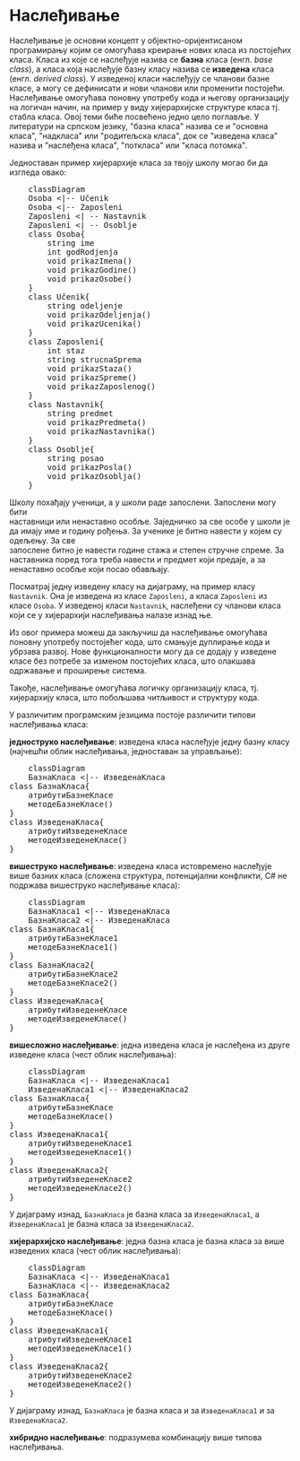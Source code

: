 # Наслеђивање

Наслеђивање је основни концепт у објектно-оријентисаном програмирању којим се
омогућава креирање нових класа из постојећих класа. Класа из које се наслеђује
назива се **базна** класа (енгл. *base class*), а класа која наслеђује базну
класу назива се **изведена** класа (енгл. *derived class*). У изведеној класи
наслеђују се чланови базне класе, а могу се дефинисати и нови чланови или
променити постојећи. Наслеђивање омогућава поновну употребу кода и његову
организацију на логичан начин, на пример у виду хијерархијске структуре класа
тј. стабла класа. Овој теми биће посвећено једно цело поглавље. У литератури
на српском језику, "базна класа" назива се и "основна класа", "надкласа" или
"родитељска класа", док се "изведена класа" назива и "наслеђена класа",
"поткласа" или "класа потомка".

Једноставан пример хијерархије класа за твоју школу могао би да изгледа овако:

<pre class="mermaid">
    classDiagram
    Osoba <|-- Učenik
    Osoba <|-- Zaposleni
    Zaposleni <| -- Nastavnik
    Zaposleni <| -- Osoblje
    class Osoba{
        string ime
        int godRodjenja
        void prikazImena()
        void prikazGodine()
        void prikazOsobe()
    }
    class Učenik{
        string odeljenje
        void prikazOdeljenja()
        void prikazUcenika()
    }
    class Zaposleni{
        int staz
        string strucnaSprema
        void prikazStaza()
        void prikazSpreme()
        void prikazZaposlenog()
    }
    class Nastavnik{
        string predmet
        void prikazPredmeta()
        void prikazNastavnika()
    }
    class Osoblje{
        string posao
        void prikazPosla()
        void prikazOsoblja()
    }
</pre>
<script type="module">
    import mermaid from 'https://cdn.jsdelivr.net/npm/mermaid@10/dist/mermaid.esm.min.mjs';
    mermaid.initialize({ startOnLoad: true });
</script>

Школу похађају ученици, а у школи раде запослени. Запослени могу бити             
наставници или ненаставно особље. Заједничко за све особе у школи је да имају
име и годину рођења. За ученике је битно навести у којем су одељењу. За све                
запослене битно је навести године стажа и степен стручне спреме. За наставника
поред тога треба навести и предмет који предаје, а за ненаставно особље који
посао обављају.

Посматрај једну изведену класу на дијаграму, на пример класу `Nastavnik`. Она
је изведена из класе `Zaposleni`, а класа `Zaposleni` из класе `Osoba`. У
изведеној класи `Nastavnik`, наслеђени су чланови класа који се у хијерархији
наслеђивања налазе изнад ње.

Из овог примера можеш да закључиш да наслеђивање омогућава поновну употребу
постојећег кода, што смањује дуплирање кода и убрзава развој. Нове
функционалности могу да се додају у изведене класе без потребе за изменом
постојећих класа, што олакшава одржавање и проширење система.

Такође, наслеђивање омогућава логичку организацију класа, тј. хијерархију класа,
што побољшава читљивост и структуру кода.

У различитим програмским језицима постоје различити типови наслеђивања класа:

**једноструко наслеђивање**: изведена класа наслеђује једну базну класу (најчешћи
облик наслеђивања, једноставан за управљање):

<pre class="mermaid">
    classDiagram
    БазнаКласа <|-- ИзведенаКласа
class БазнаКласа{
    атрибутиБазнеКласе
    методеБазнеКласе()
}
class ИзведенаКласа{
    атрибутиИзведенеКласе
    методеИзведенеКласе()
}
</pre>

**вишеструко наслеђивање**: изведена класа истовремено наслеђује више базних
класа (сложена структура, потенцијални конфликти, C# не подржава вишеструко
наслеђивање класа):

<pre class="mermaid">
    classDiagram
    БазнаКласа1 <|-- ИзведенаКласа
    БазнаКласа2 <|-- ИзведенаКласа
class БазнаКласа1{
    атрибутиБазнеКласе1
    методеБазнеКласе1()
}
class БазнаКласа2{
    атрибутиБазнеКласе2
    методеБазнеКласе2()
}
class ИзведенаКласа{
    атрибутиИзведенеКласе
    методеИзведенеКласе()
}
</pre>

**вишесложно наслеђивање**: једна изведена класа је наслеђена из друге изведене
класа (чест облик наслеђивања):

<pre class="mermaid">
    classDiagram
    БазнаКласа <|-- ИзведенаКласа1
    ИзведенаКласа1 <|-- ИзведенаКласа2
class БазнаКласа{
    атрибутиБазнеКласе
    методеБазнеКласе()
}
class ИзведенаКласа1{
    атрибутиИзведенеКласе1
    методеИзведенеКласе1()
}
class ИзведенаКласа2{
    атрибутиИзведенеКласе2
    методеИзведенеКласе2()
}
</pre>

У дијаграму изнад, `БазнаКласа` је базна класа за `ИзведенаКласа1`, а
`ИзведенаКласа1` је базна класа за `ИзведенаКласа2`.

**хијерархијско наслеђивање**: једна базна класа је базна класа за више
изведених класа (чест облик наслеђивања):

<pre class="mermaid">
    classDiagram
    БазнаКласа <|-- ИзведенаКласа1
    БазнаКласа <|-- ИзведенаКласа2
class БазнаКласа{
    атрибутиБазнеКласе
    методеБазнеКласе()
}
class ИзведенаКласа1{
    атрибутиИзведенеКласе1
    методеИзведенеКласе1()
}
class ИзведенаКласа2{
    атрибутиИзведенеКласе2
    методеИзведенеКласе2()
}
</pre>

У дијаграму изнад, `БазнаКласа` је базна класа и за `ИзведенаКласа1` и за
`ИзведенаКласа2`.

**хибридно наслеђивање**: подразумева комбинацију више типова наслеђивања.



